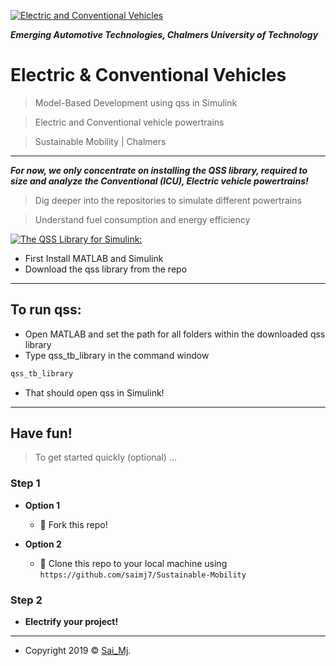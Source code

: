 <a href="https://chalmers.se"><img src="https://imgur.com/6ndg1LA.jpeg" title="Electric and Conventional Vehicles" alt="Electric and Conventional Vehicles"></a>

<!-- [![FVCproductions](https://avatars1.githubusercontent.com/u/4284691?v=3&s=200)](http://fvcproductions.com) -->

***Emerging Automotive Technologies, Chalmers University of Technology***

# Electric & Conventional Vehicles

> Model-Based Development using qss in Simulink

> Electric and Conventional vehicle powertrains

> Sustainable Mobility | Chalmers

---

***For now, we only concentrate on installing the QSS library, required to size and analyze the Conventional (ICU), Electric vehicle powertrains!***

> Dig deeper into the repositories to simulate different powertrains

> Understand fuel consumption and energy efficiency

[![The QSS Library for Simulink:](https://i.imgur.com/hLJtirD.jpeg)]()

- First Install MATLAB and Simulink
- Download the qss library from the repo

---

## To run qss:

- Open MATLAB and set the path for all folders within the downloaded qss library
- Type qss_tb_library in the command window

```javascript
qss_tb_library
```

- That should open qss in Simulink!

---

## Have fun!

> To get started quickly (optional) ...

### Step 1

- **Option 1**
    - 🍴 Fork this repo!

- **Option 2**
    - 👯 Clone this repo to your local machine using `https://github.com/saimj7/Sustainable-Mobility`

### Step 2

- **Electrify your project!**

---

- Copyright 2019 © <a href="http://saimj7.github.io" target="_blank">Sai_Mj</a>.

